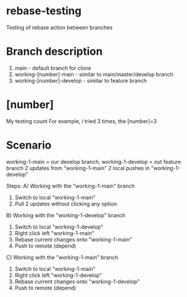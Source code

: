 # rebase-testing
Testing of rebase action between branches

# Branch description
1. main - default branch for clone
2. working-[number]-main - similar to main/master/develop branch
3. working-[number]-develop - similar to feature branch

# [number]
My testing count
For example, i tried 3 times, the [number]=3

# Scenario
working-1-main = our develop branch, working-1-develop = out feature branch
2 updates from "working-1-main"
2 local pushes in "working-1-develop"

Steps:
A) Working with the "working-1-main" branch
1. Switch to local "working-1-main"
2. Pull 2 updates without clicking any option

B) Working with the "working-1-develop" branch
1. Switch to local "working-1-develop"
2. Right click left "working-1-main"
3. Rebase current changes onto "working-1-main"
4. Push to remote (depend)

C) Working with the "working-1-main" branch
1. Switch to local "working-1-main"
2. Right click left "working-1-develop"
3. Rebase current changes onto "working-1-develop"
4. Push to remote (depend)

